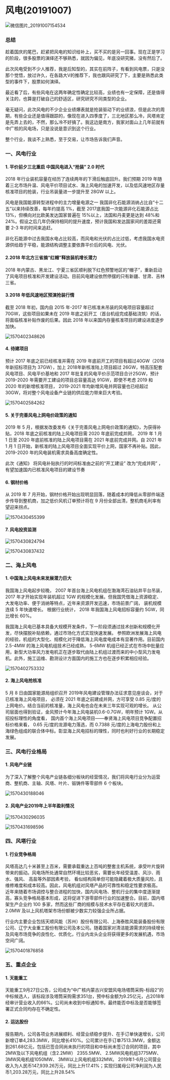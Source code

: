 # 风电(20191007)



![微信图片_20191007154534](风电.assets/微信图片_20191007154534.jpg)

### 总结

趁着国庆的尾巴，赶紧把风电的知识给补上，买不买的是另一回事。现在正是学习的阶段，很多股票的演绎还不够熟悉，就因为偏见，年底没研究猪，没有然后了。

此次风电受到不少人推荐，我是后知型的，其实在前阵子，有看到风电票，只是没那个觉悟，放过许久，在各路大V的推荐下，我也跟风研究了下，主要是熟悉此类型的事件下，股票如何演绎。

最近看了后，有些风电在这两年确定性确定比较高，业绩也有一定保障，还是值得关注的，也算是打破自己的舒适区，研究研究不同类型的企业。

毫无疑问，此次风电的不少企业业绩爆表就是抢装驱动下的业绩浪，但是此次的周期，有些企业还是值得跟踪的，像现在进入四季度了，三北地区那么冷，风塔肯定是先弄上去的，不然，那么冷不好搞了。我这边是南方，我家对面山上几年前就有中广核的风电场，只是没说是意识到这个行业。

整个行业，我谈不上熟悉，至于交易，让市场告诉我们声音。



### 一、风电行业

#### 1. 平价前夕三北重启 中国风电进入“抢装” 2.0 时代 

2018 年行业装机容量在经历了连续两年的下滑后触底回升。我们预期 2019 年随着三北市场升温、风电平价项目试水、海上风电的加速开发，以及低风速地区存量核准项目的抢装，行业吊装量进一步提升至 28GW 以上。 

风电是我国能源转型进程中的主力增量电源之一
我国非化石能源消纳占比自“十二五”以来持续改善，每年约提高 1%，截至 2017底我国一次能源非化石能源占比 13%，但横向对比欧美发达国家普遍在 15%以上，法国和丹麦更是达到 48%和 24%。假设之后几年仍保持相同的提升速度，预计我国和发达国家间的差距还需要 2-3 年的时间来追赶。 

非化石能源中过去我国水电占比较高，而风电和光伏的占比过低，考虑我国水电资源供给趋于平稳，能源结构调整主要依靠平价后的风电、光伏。 

#### 2.2018 年北方三省摘“红帽”释放装机增长潜力 

2018 年内蒙古、黑龙江、宁夏三省区顺利脱下红色预警地区的“帽子”，重新启动了风电项目核准和开发建设活动。目前风电建设依然停摆的只有新疆、甘肃、吉林三省。

#### 3.2018 年低风速地区预演抢装行情 

截至 2018 年初，国内自 2015 年-2017 年已核准未吊装的风电项目容量超过70GW，这些项目如果未在 2019 年底之前开工（首台机组完成基础浇筑）的话，将面临核准补贴作废的后果。因此 2018 年以来国内存量核准项目的建设进度逐步加快。 

![1570402348626](风电.assets/1570402348626.png)



#### 4. 待建项目

预计 2017 年底之前已经核准并需在 2019 年底前开工的项目有超过40GW（2018年新招标项目为 37GW），加上 2018年新核准陆上项目超过 26GW，特高压配套风电项目、风电平价基地和 2017 年批复的风电平价示范项目合计25GW，预计 2019-2020 年需要开工建设的项目总容量高达 91GW，即使不考虑 2019 和 2020 年的新增核准项目， 2019-2021 年均新增风电并网容量也已经超过 30GW，将对整个风电设备产业链的供应能力带来巨大考验。 

![1570402584262](风电.assets/1570402584262.png)



#### 5. 关于完善风电上网电价政策的通知

2019 年 5 月，根据发改委发布《关于完善风电上网电价政策的通知》，为获得补贴，2018 年底之前核准的陆上风电项目需 2020 年底前完成并网， 2019 年 1 月 1 日至 2020 年底前核准的陆上风电项目需在 2021 年底前完成并网。自 2021 年 1 月 1 日开始，新核准的陆上风电项目全面实现平价上网，国家不再补贴。因此， 2019-2020 年的风电装机需求具备高度确定性。 

此次《通知》 将风电补贴执行的时间标准由之前的“开工建设” 改为“完成并网” ，有望加速国内已核准风电项目的建设节奏 



#### 6. 钢材价格

从 2019 年 7 月开始，钢材价格开始出现明显回落，随着成本的降低从零部件端逐步传导到整机商，加之低价风机订单预计将在 9 月份全部出清，整机商毛利率有望迎来拐点。

![1570430455399](风电.assets/1570430455399.png)

#### 7. 风电投资监测 



![1570430824794](风电.assets/1570430824794.png)

![1570430837432](风电.assets/1570430837432.png)







### 二、海上风电

#### 1. 中国海上风电未来发展潜力巨大 

我国海上风电起步较晚， 2007 年首台海上风电机组在渤海湾石油钻井平台吊装，2017 年才开始实现年装机超过 1GW 的规模化发展。但我国凭借海上资源稳定、大发电功率、便于消纳等特点，近年来资源开发迅速，市场前景广阔， 装机规模连续 5 年快速增长。 根据行业统计， 2018 年我国海上风电招标容量约 5GW，同比增长 60%。 

我国海上风电已基本具备大规模开发条件，下一阶段须通过技术创新和规模化开发，尽快摆脱补贴依赖，通过市场化方式实现快速发展。 参照欧洲发展海上风电的经验，机组的大型化、规模化对于降低海上风电度电成本有显著作用。目前国内 2.5-4MW 的海上风电机组技术已经成熟， 5-6MW 机组已经正式在市场中批量应用，新型大功率风力发电机正在逐步取代由陆上机组过渡而来的中小型风力发电机。此外，施工运维、勘测设计方面国内的施工方也在逐步积累相应经验。 

![1570402753332](风电.assets/1570402753332.png)

#### 2. 海上风电抢核准 

5 月 8 日由国家能源局组织召开 2019年风电建设管理办法征求意见座谈会，对于已核准海上风电项目， 必须在 2021 年底之前建成并网，方可享受 0.85 元/度的上网电价。结合当前的核准量，海上风电也会在未来三年实现可观的增长。 从公司层面也得到验证，金风预计今年海上风电装机0.6-0.7GW，明年预计 1GW。从招投标理性的角度看， 国内首个海上风电项目——奉贤海上风电项目竞争配置招标价格来看， 0.65 元/度的龙源电力落选，而 0.7388 元/度的上海电力股份和上海绿色组成的联合体中标。彰显海上风电招标的理性，同时也利好行业的长期稳定发展。



### 三、风电行业格局

#### 1. 风电产业链

为了深入了解整个风电产业链各细分板块的经营情况，我们将风电行业分为运营商、整机商、主轴、风塔、叶片、锻铸件等零部件 6 个板块。 

![1570430188046](风电.assets/1570430188046.png)

#### 2. 风电产业2019年上半年盈利情况

![1570430296035](风电.assets/1570430296035.png)

![1570431698596](风电.assets/1570431698596.png)





### 四、风塔行业

#### 1. 行业竞争格局 

风塔高达几十米甚至上百米，需要承载重达上百吨的整套主机系统，承受叶片旋转带来的振动。风电场所处通常自然环境比较恶劣，需要长年经受温差、风沙、雨水、强风、 高盐等外部因素考验， 看似结构简单但可能隐藏着极大质量风险，且维修难度和成本较高。因此，风电机组对风塔产品的可靠性和稳定性要求极高。 近年来随着市场调控与整合进程的加快，国内风电场、整机行业的集中度逐渐提高，寡头竞争格局基本形成，这将促进下游零部件行业的加速整合。目前，国内塔架生产企业约 100 多家，然而这些厂商的规模与技术水平存在着较大的差异。 2.0MW 及以上风机塔架市场份额被少数实力较强企业所占据。 

行业内主要企业包括天顺风能（苏州）股份有限公司、上海泰胜风能装备股份有限公司、辽宁大金重工股份有限公司及本公司。随着国家对清洁能源需求的持续增长及风电市场竞争的良性化、优质化，行业内龙头企业将获得更多的发展机遇，市场空间广阔。 

![1570401876858](风电.assets/1570401876858.png)





### 五、重点企业

#### 1. 天能重工

天能重工9月27日公告，公司成为“中广核内蒙古兴安盟风电场塔筒采购-标段2”的中标候选人，该标段涉及塔筒采购需求351台，预中标金额为9.25亿元，占2018年经审计营业收入的66%。公司尚未收到中标通知书，最终能否中标及是否能够签署正式合同均存在不确定性。



#### 2. 运达股份

报告期内，公司各项业务进展顺利、经营业绩稳步提升、在手订单快速增长，公司新增订单4,283.3MW，同比增长410%。公司累计在手订单7513.3MW，金额达到261.68亿元，包括已签合同尚未执行的项目和中标尚未签订合同的项目，其中2MW及以下风电机组（含2.2MW） 2355.5MW、 2.5MW风电机组3775MW、3MW风电机组1050MW、 3MW以上风电机组332MW。
2019年1-6月公司营业收入为人民币147,939.26万元，同比上升17.41%；实现归属母公司净利润为人民币1,203.28万元，同比上升28.54% 





















